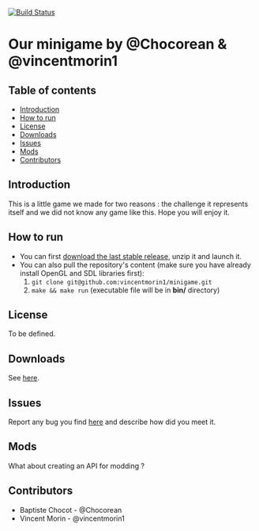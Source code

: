 [![Build Status](https://travis-ci.org/vincentmorin1/minigame.svg?branch=master)](https://travis-ci.org/vincentmorin1/minigame)

# Our minigame by @Chocorean & @vincentmorin1

## Table of contents

* [Introduction](#introduction)
* [How to run](#how-to-run)
* [License](#license)
* [Downloads](#downloads)
* [Issues](#issues)
* [Mods](#mods)
* [Contributors](#contributors)

## Introduction

This is a little game we made for two reasons : the challenge it represents itself and we did not know any game like this. Hope you will enjoy it.

## How to run

*   You can first [download the last stable release](https://github.com/vincentmorin1/minigame/releases), unzip it and launch it.
*   You can also pull the repository's content (make sure you have already install OpenGL and SDL libraries first):
    1. `git clone git@github.com:vincentmorin1/minigame.git`
    2. `make && make run` (executable file will be in **bin/** directory)

## License

To be defined.

## Downloads

See [here](https://github.com/vincentmorin1/minigame/releases).

## Issues

Report any bug you find [here](https://github.com/vincentmorin1/minigame/issues) and describe how did you meet it.

## Mods

What about creating an API for modding ?

## Contributors

* Baptiste Chocot - @Chocorean
* Vincent Morin - @vincentmorin1
